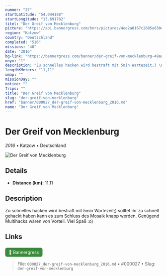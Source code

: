 ```yaml
---
nummer: "27"
startLatitude: "54.044188"
startLongitude: "13.691782"
titel: "Der Greif von Mecklenburg"
picture: "https://api.bannergress.com/bnrs/pictures/4ee2a8167c2085a63047e7820de51ce3"
region: "Katzow"
country: "Deutschland"
completed: "516"
missions: "48"
date: "2016"
bg-link: "https://bannergress.com/banner/der-greif-von-mecklenburg-49aa"
onyx: "1"
description: "Zu schnelles hacken wird bestraft mit 5min Wartezeit;) \nsolltet ihr zu schnell gehackt haben kann es zum Schluss des Mosaik knapp werden. Genügend Multihacks wären von Vorteil. Viel Spaß :o)"
lengthKMeters: "11,11"
umap: ""
missionDay: ""
notice: ""
Trips: ""
title: "Der Greif von Mecklenburg"
slug: "der-greif-von-mecklenburg"
href: "banner/000027_der-greif-von-mecklenburg_2016.md"
name: "Der Greif von Mecklenburg"
---
```

# Der Greif von Mecklenburg

*2016* • Katzow • Deutschland

![Der Greif von Mecklenburg](https://api.bannergress.com/bnrs/pictures/4ee2a8167c2085a63047e7820de51ce3)



## Details
- **Distance (km):** 11.11






## Description
Zu schnelles hacken wird bestraft mit 5min Wartezeit;) 
solltet ihr zu schnell gehackt haben kann es zum Schluss des Mosaik knapp werden. Genügend Multihacks wären von Vorteil. Viel Spaß :o)



## Links
<a href="https://bannergress.com/banner/der-greif-von-mecklenburg-49aa" style="display:inline-block;margin:6px 8px 0 0;padding:6px 12px;background:#3c8b3c;color:#fff;text-decoration:none;border-radius:6px;">🔗 Bannergress</a>




> File: `000027_der-greif-von-mecklenburg_2016.md` • #000027 • Slug: `der-greif-von-mecklenburg`
